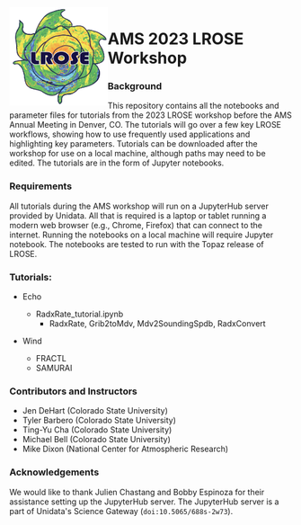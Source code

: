 <img align="left" width="175" height="175" src="./images/LROSE_logo_small.png">

# AMS 2023 LROSE Workshop

### Background
This repository contains all the notebooks and parameter files for tutorials from the 2023 LROSE workshop before the AMS Annual Meeting in Denver, CO.
The tutorials will go over a few key LROSE workflows, showing how to use frequently used applications and highlighting key parameters. Tutorials can be downloaded after the workshop for use on a local machine, although paths may need to be edited. The tutorials are in the form of Jupyter notebooks.

### Requirements

All tutorials during the AMS workshop will run on a JupyterHub server provided by Unidata. All that is required is a laptop or tablet running a modern web browser (e.g., Chrome, Firefox) that can connect to the internet. Running the notebooks on a local machine will require Jupyter notebook. The notebooks are tested to run with the Topaz release of LROSE.

### Tutorials:

* Echo
    * RadxRate_tutorial.ipynb
      * RadxRate, Grib2toMdv, Mdv2SoundingSpdb, RadxConvert

* Wind
    * FRACTL
    * SAMURAI

### Contributors and Instructors
* Jen DeHart (Colorado State University)
* Tyler Barbero (Colorado State University)
* Ting-Yu Cha (Colorado State University)
* Michael Bell (Colorado State University)
* Mike Dixon (National Center for Atmospheric Research)

### Acknowledgements

We would like to thank Julien Chastang and Bobby Espinoza for their assistance setting up the JupyterHub server. The JupyterHub server is a part of Unidata's Science Gateway (`doi:10.5065/688s-2w73`). 
